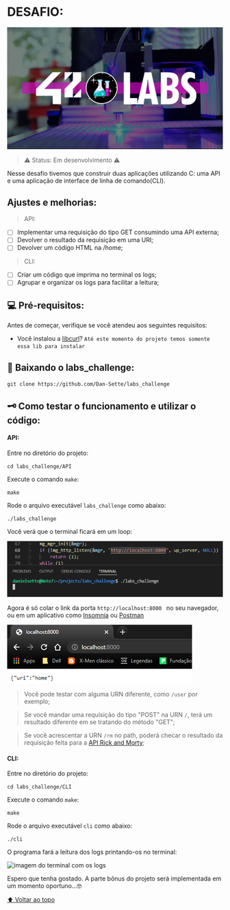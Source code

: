 # DESAFIO:

![imagem 42 labs](img/image.png)

> ⚠️ Status: Em desenvolvimento ⚠️

Nesse desafio tivemos que construir duas aplicações utilizando C: uma API e uma aplicação de interface de linha de comando(CLI).

## Ajustes e melhorias:

> API:

- [ ] Implementar uma requisição do tipo GET consumindo uma API externa;
- [ ] Devolver o resultado da requisição em uma URI;
- [ ] Devolver um código HTML na /home;

> CLI:

- [ ] Criar um código que imprima no terminal os logs;
- [ ] Agrupar e organizar os logs para facilitar a leitura;

## 💻 Pré-requisitos:

 Antes de começar, verifique se você atendeu aos seguintes requisitos:

* Você instalou a [libcurl](https://websetnet.net/pt/how-to-install-curl-on-ubuntu-quick-tip/)?
`Até este momento do projeto temos somente essa lib para instalar`

## 🚀 Baixando o labs_challenge:

```
git clone https://github.com/Dan-Sette/labs_challenge
```

## 🗝️ Como testar o funcionamento e utilizar o código:

#### API:

Entre no diretório do projeto:
```
cd labs_challenge/API
```

Execute o comando `make`:
```
make
```

Rode o arquivo executável `labs_challenge` como abaixo:
```
./labs_challenge
```

Você verá que o terminal ficará em um loop:

![imagem do terminal](img/running.png)

Agora é só colar o link da porta ```http://localhost:8000 ``` no seu navegador, ou em um aplicativo como [Insomnia](https://insomnia.rest/download) ou [Postman](https://www.postman.com/downloads/)

![imagem do navegador](img/localhost.png)

> Você pode testar com alguma URN diferente, como `/user` por exemplo;

> Se você mandar uma requisição do tipo "POST" na URN `/`, terá um resultado diferente em se tratando do método "GET";

> Se você acrescentar a URN `/rm` no path, poderá checar o resultado da requisição feita para a [API Rick and Morty](https://rickandmortyapi.com/);

#### CLI:

Entre no diretório do projeto:
```
cd labs_challenge/CLI
```

Execute o comando `make`:
```
make
```

Rode o arquivo executável `cli` como abaixo:
```
./cli
```
O programa fará a leitura dos logs printando-os no terminal:

![imagem do terminal com os logs](img/logs.png)

Espero que tenha gostado. A parte bônus do projeto será implementada em um momento oportuno...🤓

[⬆ Voltar ao topo](#DESAFIO)<br>